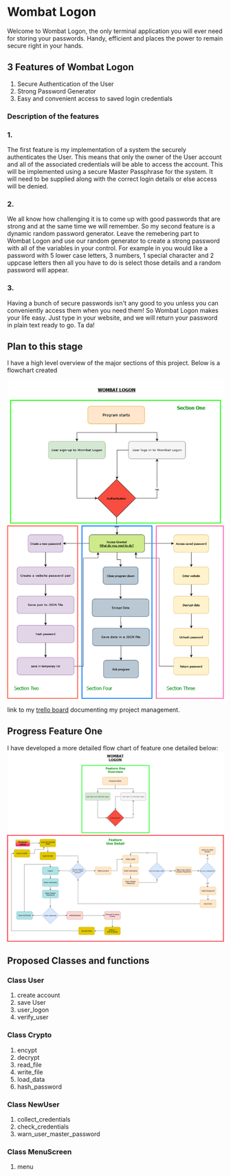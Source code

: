 # Wombat Logon

Welcome to Wombat Logon, the only terminal application you will ever need for storing your passwords. Handy, efficient and places the power to remain secure right in your hands. 

## 3 Features of Wombat Logon

1. Secure Authentication of the User
2. Strong Password Generator
3. Easy and convenient access to saved login credentials

### Description of the features

### 1.
The first feature is my implementation of a system the securely authenticates the User. This means that only the owner of the User account and all of the associated credentials will be able to access the account. This will be implemented using a secure Master Passphrase for the system. It will need to be supplied along with the correct login details or else access will be denied. 
### 2. 
We all know how challenging it is to come up with good passwords that are strong and at the same time we will remember. So my second feature is a dynamic random password generator. Leave the remebering part to Wombat Logon and use our random generator to create a strong password with all of the variables in your control. For example in you would like a password with 5 lower case letters, 3 numbers, 1 special character and 2 uppcase letters then all you have to do is select those details and a random password will appear. 
### 3. 
Having a bunch of secure passwords isn't any good to you unless you can conveniently access them when you need them! So Wombat Logon makes your life easy. Just type in your website, and we will return your password in plain text ready to go. Ta da!

## Plan to this stage

I have a high level overview of the major sections of this project. 
Below is a flowchart created

![flowchart of high level app](./images/Wombat%20Logon.drawio.png)

link to my [trello board](https://trello.com/b/5ibuUPZm) documenting my project management. 

## Progress Feature One

I have developed a more detailed flow chart of feature one detailed below:
![Detail flow chart of Feature One](./images/Wombat%20Logon%20Feature%20One.drawio.png)

## Proposed Classes and functions

### Class User
1. create account
2. save User
3. user_logon
4. verify_user

### Class Crypto
1. encypt
2. decrypt
3. read_file
4. write_file
5. load_data
6. hash_password

### Class NewUser
1. collect_credentials
2. check_credentials
3. warn_user_master_password

### Class MenuScreen
1. menu